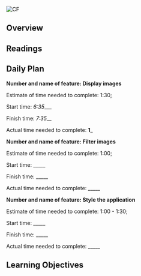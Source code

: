 ![CF](https://i.imgur.com/7v5ASc8.png)

## Overview

## Readings

## Daily Plan

**Number and name of feature: Display images**

Estimate of time needed to complete:  1:30;

Start time: _6:35____

Finish time: _7:35___

Actual time needed to complete: __1___


**Number and name of feature: Filter images**

Estimate of time needed to complete: 1:00;

Start time: _____

Finish time: _____

Actual time needed to complete: _____


**Number and name of feature: Style the application**

Estimate of time needed to complete: 1:00 - 1:30;

Start time: _____

Finish time: _____

Actual time needed to complete: _____

## Learning Objectives